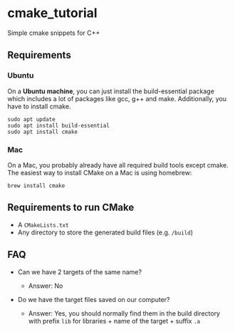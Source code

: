 # cmake_tutorial
Simple cmake snippets for C++

## Requirements

### Ubuntu

On a **Ubuntu machine**, you can just install the build-essential package which includes a lot of packages like gcc, g++ and make. Additionally, you have to install cmake.

```
sudo apt update
sudo apt install build-essential
sudo apt install cmake
```

### Mac

On a Mac, you probably already have all required build tools except cmake. The easiest way to install CMake on a Mac is using homebrew:

```
brew install cmake
```
## Requirements to run CMake

- A ```CMakeLists.txt```
- Any directory to store the generated build files (e.g. ```/build```)

## FAQ

- Can we have 2 targets of the same name?
    - Answer: No

- Do we have the target files saved on our computer?
    - Answer: Yes, you should normally find them in the build directory with prefix ```lib``` for libraries + name of the target + suffix ```.a```